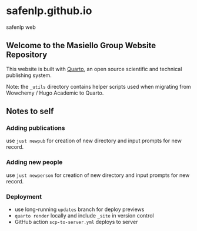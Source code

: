 # safenlp.github.io
safenlp web

## Welcome to the Masiello Group Website Repository

This website is built with [Quarto](https://quarto.org), an open source scientific and technical publishing system.

Note: the `_utils` directory contains helper scripts used when migrating from Wowchemy / Hugo Academic to Quarto.

## Notes to self

### Adding publications

use `just newpub` for creation of new directory and input prompts for new record.

### Adding new people

use `just newperson` for creation of new directory and input prompts for new record.

### Deployment

- use long-running `updates` branch for deploy previews
- `quarto render` locally and include `_site` in version control
- GitHub action `scp-to-server.yml` deploys to server
